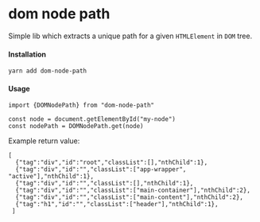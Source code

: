 # dom node path

Simple lib which extracts a unique path for a given `HTMLElement` in `DOM` tree.

#### Installation

    yarn add dom-node-path


#### Usage

    import {DOMNodePath} from "dom-node-path"

    const node = document.getElementById("my-node")
    const nodePath = DOMNodePath.get(node)

Example return value:

    [
      {"tag":"div","id":"root","classList":[],"nthChild":1},
      {"tag":"div","id":"","classList":["app-wrapper", "active"],"nthChild":1},
      {"tag":"div","id":"","classList":[],"nthChild":1},
      {"tag":"div","id":"","classList":["main-container"],"nthChild":2},
      {"tag":"div","id":"","classList":["main-content"],"nthChild":2},
      {"tag":"h1","id":"","classList":["header"],"nthChild":1},
     ]
